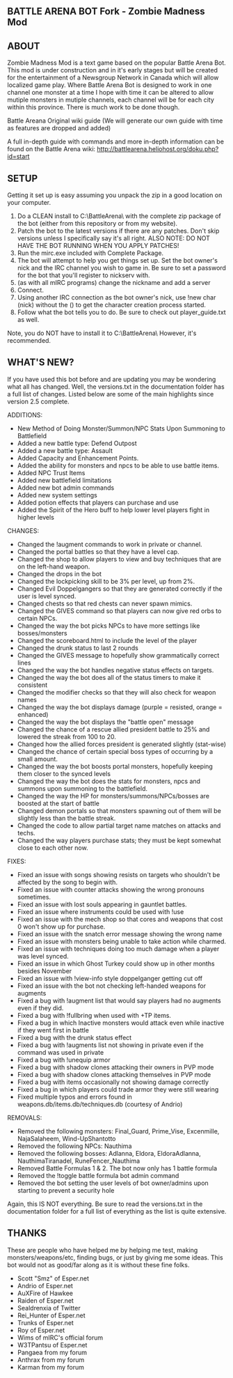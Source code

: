 BATTLE ARENA BOT Fork - Zombie Madness Mod
--------------

## ABOUT

Zombie Madness Mod is a text game based on the popular Battle Arena Bot. This mod is under construction and in it's early stages but will be created for the entertainment of a Newsgroup Network in Canada which will allow localized game play. Where Battle Arena Bot is designed to work in one channel one monster at a time I hope with time it can be altered to allow mutiple monsters in mutiple channels, each channel will be for each city within this province. There is much work to be done though.

Battle Areana Original wiki guide (We will generate our own guide with time as features are dropped and added)

A full in-depth guide with commands and more in-depth information can be found on the Battle Arena wiki:  http://battlearena.heliohost.org/doku.php?id=start


## SETUP

Getting it set up is easy assuming you unpack the zip in a good location on your computer.

 1. Do a CLEAN install to C:\BattleArena\  with the complete zip package of the bot (either from this repository or from my website).
 2. Patch the bot to the latest versions if there are any patches. Don't skip versions unless I specifically say it's all right.  ALSO NOTE: DO NOT HAVE THE BOT RUNNING WHEN YOU APPLY PATCHES!
 3. Run the mirc.exe included with Complete Package.
 4. The bot will attempt to help you get things set up.  Set the bot owner's nick and the IRC channel you wish to game in.  Be sure to set a password for the bot that you'll register to nickserv with.
 5. (as with all mIRC programs) change the nickname and add a server
 6. Connect.
 7. Using another IRC connection as the bot owner's nick, use !new char (nick) without the () to get the character creation process started.
 8. Follow what the bot tells you to do.  Be sure to check out player_guide.txt as well.

Note, you do NOT have to install it to C:\BattleArena\ However, it's recommended.

   
## WHAT'S NEW?

If you have used this bot before and are updating you may be wondering what all has changed.  Well, the versions.txt in the documentation folder has a full list of changes. Listed below are some of the main highlights since version 2.5 complete. 

ADDITIONS:
* New Method of Doing Monster/Summon/NPC Stats Upon Summoning to Battlefield 
* Added a new battle type: Defend Outpost
* Added a new battle type: Assault
* Added Capacity and Enhancement Points. 
* Added the ability for monsters and npcs to be able to use battle items.
* Added NPC Trust Items
* Added new battlefield limitations
* Added new bot admin commands
* Added new system settings
* Added potion effects that players can purchase and use
* Added the Spirit of the Hero buff to help lower level players fight in higher levels

CHANGES:
* Changed the !augment commands to work in private or channel. 
* Changed the portal battles so that they have a level cap. 
* Changed the shop to allow players to view and buy techniques that are on the left-hand weapon.
* Changed the drops in the bot
* Changed the lockpicking skill to be 3% per level, up from 2%.
* Changed Evil Doppelgangers so that they are generated correctly if the user is level synced.
* Changed chests so that red chests can never spawn mimics.
* Changed the GIVES command so that players can now give red orbs to certain NPCs.  
* Changed the way the bot picks NPCs to have more settings like bosses/monsters
* Changed the scoreboard.html to include the level of the player
* Changed the drunk status to last 2 rounds
* Changed the GIVES message to hopefully show grammatically correct lines
* Changed the way the bot handles negative status effects on targets.
* Changed the way the bot does all of the status timers to make it consistent
* Changed the modifier checks so that they will also check for weapon names
* Changed the way the bot displays damage (purple = resisted, orange = enhanced)
* Changed the way the bot displays the "battle open" message 
* Changed the chance of a rescue allied president battle to 25% and lowered the streak from 100 to 20. 
* Changed how the allied forces president is generated slightly (stat-wise)
* Changed the chance of certain special boss types of occurring by a small amount.
* Changed the way the bot boosts portal monsters, hopefully keeping them closer to the synced levels
* Changed the way the bot does the stats for monsters, npcs and summons upon summoning to the battlefield.
* Changed the way the HP for monsters/summons/NPCs/bosses are boosted at the start of battle
* Changed demon portals so that monsters spawning out of them will be slightly less than the battle streak.
* Changed the code to allow partial target name matches on attacks and techs. 
* Changed the way players purchase stats; they must be kept somewhat close to each other now.

FIXES:
* Fixed an issue with songs showing resists on targets who shouldn't be affected by the song to begin with.
* Fixed an issue with counter attacks showing the wrong pronouns sometimes.
* Fixed an issue with lost souls appearing in gauntlet battles.
* Fixed an issue where instruments could be used with !use
* Fixed an issue with the mech shop so that cores and weapons that cost 0 won't show up for purchase.
* Fixed an issue with the snatch error message showing the wrong name
* Fixed an issue with monsters being unable to take action while charmed.
* Fixed an issue with techniques doing too much damage when a player was level synced.
* Fixed an issue in which Ghost Turkey could show up in other months besides November
* Fixed an issue with !view-info style doppelganger getting cut off
* Fixed an issue with the bot not checking left-handed weapons for augments
* Fixed a bug with !augment list that would say players had no augments even if they did.
* Fixed a bug with !fullbring when used with +TP items.
* Fixed a bug in which Inactive monsters would attack even while inactive if they went first in battle
* Fixed a bug with the drunk status effect
* Fixed a bug with !augments list not showing in private even if the command was used in private
* Fixed a bug with !unequip armor
* Fixed a bug with shadow clones attacking their owners in PVP mode
* Fixed a bug with shadow clones attacking themselves in PVP mode
* Fixed a bug with items occasionally not showing damage correctly 
* Fixed a bug in which players could trade armor they were still wearing
* Fixed multiple typos and errors found in weapons.db/items.db/techniques.db (courtesy of Andrio)

REMOVALS:
* Removed the following monsters: Final_Guard, Prime_Vise, Excenmille, NajaSalaheem, Wind-UpShantotto
* Removed the following NPCs: Nauthima
* Removed the following bosses: Adlanna, Eldora, EldoraAdlanna, NauthimaTiranadel, RuneFencer_Nauthima
* Removed Battle Formulas 1 & 2. The bot now only has 1 battle formula
* Removed the !toggle battle formula bot admin command
* Removed the bot setting the user levels of bot owner/admins upon starting to prevent a security hole

Again, this IS NOT everything. Be sure to read the versions.txt in the documentation folder for a full list of everything as the list is quite extensive.


## THANKS

These are people who have helped me by helping me test, making monsters/weapons/etc, finding bugs, or just by giving me some ideas.  This bot would not as good/far along as it is without these fine folks.

* Scott "Smz" of Esper.net
* Andrio of Esper.net
* AuXFire of Hawkee
* Raiden of Esper.net
* Sealdrenxia of Twitter
* Rei_Hunter of Esper.net
* Trunks of Esper.net
* Roy of Esper.net
* Wims of mIRC's official forum
* W3TPantsu of Esper.net
* Pangaea from my forum
* Anthrax from my forum
* Karman from my forum
